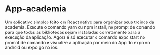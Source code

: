 # App-academia
Um aplicativo simples feito em React native para organizar seus treinos da academia.
Execute o comando yarn ou npm install, no prompt de comando para que todas as bibliotecas sejam instaladas corretamente para a execução da aplicação.
Agora é só executar o comando expo start no prompt de comando e visualize a aplicação por meio do App do expo no android ou expo go no ios.
